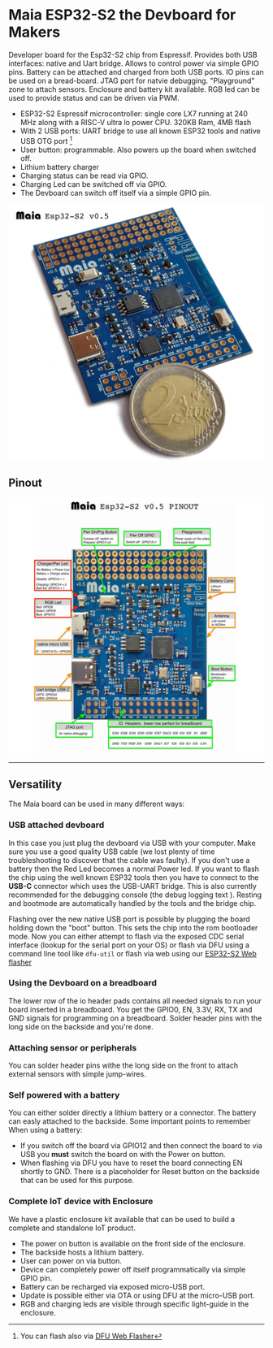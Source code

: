 # Maia ESP32-S2 the Devboard for Makers

Developer board for the Esp32-S2 chip from Espressif. Provides both USB interfaces: native and Uart bridge. Allows to control power via simple GPIO pins. Battery can be attached and charged from both USB ports. IO pins can be used on a bread-board. JTAG port for natvie debugging. "Playground" zone to attach sensors. Enclosure and battery kit available. RGB led can be used to provide status and can be driven via PWM.

- ESP32-S2 Espressif microcontroller: single core LX7 running at 240 MHz along with a RISC-V ultra lo power CPU. 320KB Ram, 4MB flash
- With 2 USB ports:  UART bridge to use all known ESP32 tools and native USB OTG port [^1]
- User button: programmable. Also powers up the board when switched off.
- Lithium battery charger
- Charging status can be read via GPIO. 
- Charging Led can be switched off via GPIO.
- The Devboard can switch off itself via a simple GPIO pin.


![images](images/Maiav0.5-dimensions-1200x1200.jpg)


[^1]: You can flash also via [DFU Web Flasher](https://dfu.stetelthings.com)

## Pinout

![images](images/Maiav0.5-Pinout-1200x1200.jpg)



---

## **Versatility** 

The Maia board can be used in many different ways:

### USB attached devboard
In this case you just plug the devboard via USB with your computer. Make sure you use a good quality USB cable (we lost plenty of time troubleshooting to discover that the cable was faulty). 
If you don't use a battery then the Red Led becomes a normal Power led. 
If you want to flash the chip using the well known ESP32 tools then you have to connect to the **USB-C** connector which uses the USB-UART bridge. This is also currently recommended for the debugging console (the debug logging text ). Resting and bootmode are automatically handled by the tools and the bridge chip.

Flashing over the new native USB port is possible by plugging the board holding down the "boot" button. This sets the chip into the rom bootloader mode. 
Now you can either attempt to flash via the exposed CDC serial interface (lookup for the serial port on your OS) or flash via DFU using a command line tool like `dfu-util` or flash via web using our [ESP32-S2 Web flasher](https://dfu.stetelthings.com)

### Using the Devboard on a breadboard
The lower row of the io header pads contains all needed signals to run your board inserted in a breadboard. 
You get the GPIO0, EN, 3.3V, RX, TX and GND signals for programming on a breadboard.
Solder header pins with the long side on the backside and you're done.


### Attaching sensor or peripherals
You can solder header pins withe the long side on the front to attach external sensors with simple jump-wires.

### Self powered with a battery
You can either solder directly a lithium battery or a connector.
The battery can easly attached to the backside.
Some important points to remember When using a battery:

- If you switch off the board via GPIO12 and then connect the board to via USB you **must** switch the board on with the Power on button.
- When flashing via DFU you have to reset the board connecting EN shortly to GND. There is a placeholder for Reset button on the backside that can be used for this purpose.

### Complete IoT device with Enclosure
We have a plastic enclosure kit available that can be used to build a complete and standalone IoT product. 

- The power on button is available on the front side of the enclosure. 
- The backside hosts a lithium battery.
- User can power on via button. 
- Device can completely power off itself programmatically via simple GPIO pin.
- Battery can be recharged via exposed micro-USB port.
- Update is possible either via OTA or using DFU at the micro-USB port.
- RGB and charging leds are visible through specific light-guide in the enclosure.

